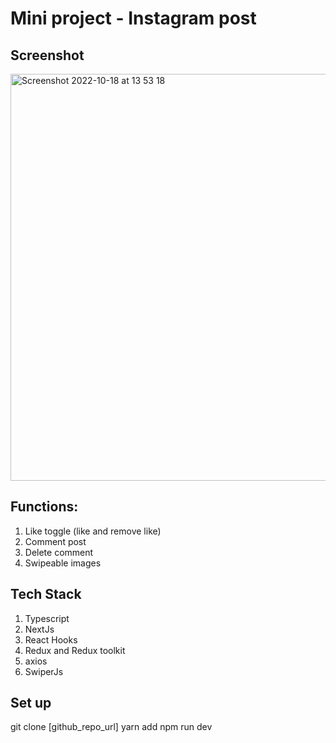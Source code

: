 # Mini project - Instagram post

## Screenshot


<img width="651" alt="Screenshot 2022-10-18 at 13 53 18" src="https://user-images.githubusercontent.com/74729473/196422551-90b3f7c9-f978-46d7-b362-3a87b2205b2b.png">

## Functions: 

1. Like toggle (like and remove like)
2. Comment post
3. Delete comment
3. Swipeable images

## Tech Stack

1. Typescript
2. NextJs
3. React Hooks
4. Redux and Redux toolkit
5. axios
6. SwiperJs

## Set up

git clone [github_repo_url]
yarn add
npm run dev
